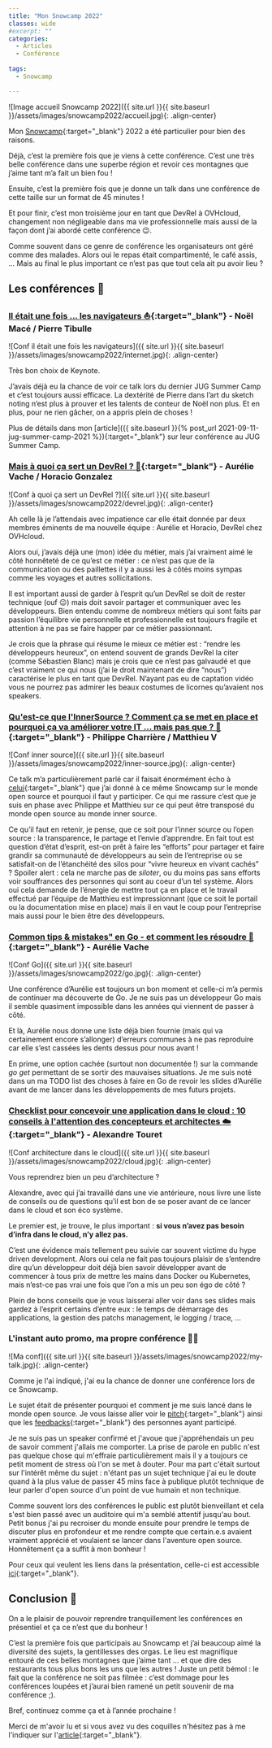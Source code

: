 ```yaml
---
title: "Mon Snowcamp 2022"
classes: wide
#excerpt: ""
categories:
  - Articles
  - Conférence
  
tags:
  - Snowcamp

---
```

![Image accueil Snowcamp 2022]({{ site.url }}{{ site.baseurl }}/assets/images/snowcamp2022/accueil.jpg){: .align-center}


Mon [Snowcamp](https://snowcamp.io/fr/){:target="_blank"} 2022 a été particulier pour bien des raisons.

Déjà, c’est la première fois que je viens à cette conférence.
C’est une très belle conférence dans une superbe région et revoir ces montagnes que j’aime tant m’a fait un bien fou !

Ensuite, c’est la première fois que je donne un talk dans une conférence de cette taille sur un format de 45 minutes !

Et pour finir, c’est mon troisième jour en tant que DevRel à OVHcloud, changement non négligeable dans ma vie professionnelle mais aussi de la façon dont j’ai abordé cette conférence :wink:.

Comme souvent dans ce genre de conférence les organisateurs ont géré comme des malades.
Alors oui le repas était compartimenté, le café assis, … Mais au final le plus important ce n’est pas que tout cela ait pu avoir lieu ?


## Les conférences 💬

### [Il était une fois ... les navigateurs :sailboat:](https://snowcamp2022.sched.com/event/qa5F/il-etait-une-fois-les-navigateurs-nulb){:target="_blank"} - Noël Macé / Pierre Tibulle

![Conf il était une fois les navigateurs]({{ site.url }}{{ site.baseurl }}/assets/images/snowcamp2022/internet.jpg){: .align-center}


Très bon choix de Keynote.

J’avais déjà eu la chance de voir ce talk lors du dernier JUG Summer Camp et c’est toujours aussi efficace.
La dextérité de Pierre dans l’art du sketch noting n’est plus à prouver et les talents de conteur de Noël non plus.
Et en plus, pour ne rien gâcher, on a appris plein de choses !

Plus de détails dans mon [article]({{ site.baseurl }}{% post_url 2021-09-11-jug-summer-camp-2021 %}){:target="_blank"} sur leur conférence au JUG Summer Camp.

### [Mais à quoi ça sert un DevRel ? :unicorn:](https://snowcamp2022.sched.com/event/qHPo/mais-a-quoi-ca-sert-un-devrel){:target="_blank"} - Aurélie Vache / Horacio Gonzalez

![Conf à quoi ça sert un DevRel ?]({{ site.url }}{{ site.baseurl }}/assets/images/snowcamp2022/devrel.jpg){: .align-center}


Ah celle là je l’attendais avec impatience car elle était donnée par deux membres éminents de ma nouvelle équipe : Aurélie et Horacio, DevRel chez OVHcloud.

Alors oui, j’avais déjà une (mon) idée du métier, mais j’ai vraiment aimé le côté honnêteté de ce qu’est ce métier : ce n’est pas que de la communication ou des paillettes il y a aussi les à côtés moins sympas comme les voyages et autres sollicitations.

Il est important aussi de garder à l’esprit qu’un DevRel se doit de rester technique (ouf :wink:) mais doit savoir partager et communiquer avec les développeurs.
Bien entendu comme de nombreux métiers qui sont faits par passion l’équilibre vie personnelle et professionnelle est toujours fragile et attention à ne pas se faire happer par ce métier passionnant.

Je crois que la phrase qui résume le mieux ce métier est : “rendre les développeurs heureux”, on entend souvent de grands DevRel la citer (comme Sébastien Blanc) mais je crois que ce n’est pas galvaudé et que c’est vraiment ce qui nous (j’ai le droit maintenant de dire “nous”) caractérise le plus en tant que DevRel.
N’ayant pas eu de captation vidéo vous ne pourrez pas admirer les beaux costumes de licornes qu’avaient nos speakers.

### [Qu'est-ce que l'InnerSource ? Comment ça se met en place et pourquoi ça va améliorer votre IT ... mais pas que ? :handshake:](https://snowcamp2022.sched.com/event/qHQm/quest-ce-que-linnersource-comment-ca-se-met-en-place-et-pourquoi-ca-va-ameliorer-votre-it-mais-pas-que){:target="_blank"} - Philippe Charrière / Matthieu V

![Conf inner source]({{ site.url }}{{ site.baseurl }}/assets/images/snowcamp2022/inner-source.jpg){: .align-center}


Ce talk m’a particulièrement parlé car il faisait énormément écho à [celui](https://snowcamp2022.sched.com/event/qHR4/lopen-source-au-secours-du-developpeur-et-de-larchitecte){:target="_blank"} que j’ai donné à ce même Snowcamp sur le monde open source et pourquoi il faut y participer.
Ce qui me rassure c’est que je suis en phase avec Philippe et Matthieu sur ce qui peut être transposé du monde open source au monde inner source.

Ce qu’il faut en retenir, je pense, que ce soit pour l’inner source ou l’open source : la transparence, le partage et l’envie d’apprendre.
En fait tout est question d’état d’esprit, est-on prêt à faire les “efforts” pour partager et faire grandir sa communauté de développeurs au sein de l’entreprise ou se satisfait-on de l’étanchéité des silos pour “vivre heureux en vivant cachés” ?
Spoiler alert : cela ne marche pas de _siloter_, ou du moins pas sans efforts voir souffrances des personnes qui sont au coeur d’un tel système.
Alors oui cela demande de l’énergie de mettre tout ça en place et le travail effectué par l’équipe de Matthieu est impressionnant (que ce soit le portail ou la documentation mise en place) mais il en vaut le coup pour l’entreprise mais aussi pour le bien être des développeurs.

### [Common tips & mistakes" en Go - et comment les résoudre :eyes:](https://snowcamp2022.sched.com/event/vE3y/common-tips-mistakes-en-go-et-comment-les-resoudre){:target="_blank"} - Aurélie Vache

![Conf Go]({{ site.url }}{{ site.baseurl }}/assets/images/snowcamp2022/go.jpg){: .align-center}

Une conférence d’Aurélie est toujours un bon moment et celle-ci m’a permis de continuer ma découverte de Go.
Je ne suis pas un développeur Go mais il semble quasiment impossible dans les années qui viennent de passer à côté.

Et là, Aurélie nous donne une liste déjà bien fournie (mais qui va certainement encore s’allonger) d’erreurs communes à ne pas reproduire car elle s’est cassées les dents dessus pour nous avant !

En prime, une option cachée (surtout non documentée !) sur la commande _go get_ permettant de se sortir des mauvaises situations.
Je me suis noté dans un ma TODO list des choses à faire en Go de revoir les slides d’Aurélie avant de me lancer dans les développements de mes futurs projets.

### [Checklist pour concevoir une application dans le cloud : 10 conseils à l'attention des concepteurs et architectes :cloud:](https://snowcamp2022.sched.com/event/qHP8/checklist-pour-concevoir-une-application-dans-le-cloud-10-conseils-a-lattention-des-concepteurs-et-architectes){:target="_blank"} - Alexandre Touret

![Conf architecture dans le cloud]({{ site.url }}{{ site.baseurl }}/assets/images/snowcamp2022/cloud.jpg){: .align-center}

Vous reprendrez bien un peu d’architecture ?

Alexandre, avec qui j’ai travaillé dans une vie antérieure, nous livre une liste de conseils ou de questions qu’il est bon de se poser avant de ce lancer dans le cloud et son éco système.

Le premier est, je trouve, le plus important : **si vous n’avez pas besoin d’infra dans le cloud, n’y allez pas.**

C’est une évidence mais tellement peu suivie car souvent victime du hype driven development.
Alors oui cela ne fait pas toujours plaisir de s’entendre dire qu’un développeur doit déjà bien savoir développer avant de commencer à tous prix de mettre les mains dans Docker ou Kubernetes, mais n’est-ce pas vrai une fois que l’on a mis un peu son égo de côté ?

Plein de bons conseils que je vous laisserai aller voir dans ses slides mais gardez à l’esprit certains d’entre eux : le temps de démarrage des applications, la gestion des patchs management, le logging / trace, …

### L'instant auto promo, ma propre conférence 🐻‍❄️

![Ma conf]({{ site.url }}{{ site.baseurl }}/assets/images/snowcamp2022/my-talk.jpg){: .align-center}


Comme je l'ai indiqué, j'ai eu la chance de donner une conférence lors de ce Snowcamp.

Le sujet était de présenter pourquoi et comment je me suis lancé dans le monde open source.
Je vous laisse aller voir le [pitch](https://snowcamp2022.sched.com/event/qHR4/lopen-source-au-secours-du-developpeur-et-de-larchitecte){:target="_blank"} ainsi que les [feedbacks](https://roti.express/share-survey/7J4677bqJ4NMkiDfG){:target="_blank"} des personnes ayant participé.

Je ne suis pas un speaker confirmé et j'avoue que j'appréhendais un peu de savoir comment j'allais me comporter.
La prise de parole en public n'est pas quelque chose qui m'effraie particulièrement mais il y a toujours ce petit moment de stress où l'on se met à douter.
Pour ma part c'était surtout sur l'intérêt même du sujet : n'étant pas un sujet technique j'ai eu le doute quand à la plus value de passer 45 mins face à publique plutôt technique de leur parler d'open source d'un point de vue humain et non technique.

Comme souvent lors des conférences le public est plutôt bienveillant et cela s'est bien passé avec un auditoire qui m'a semblé attentif jusqu'au bout.
Petit bonus j'ai pu recroiser du monde ensuite pour prendre le temps de discuter plus en profondeur et me rendre compte que certain.e.s avaient vraiment apprécié et voulaient se lancer dans l'aventure open source.
Honnêtement ça a suffit à mon bonheur !

Pour ceux qui veulent les liens dans la présentation, celle-ci est accessible [ici](https://noti.st/philippart-s/8XjcQg/opensource-au-secours-du-developpeur-et-de-larchitecte){:target="_blank"}.


## Conclusion 🧐
On a le plaisir de pouvoir reprendre tranquillement les conférences en présentiel et ça ce n’est que du bonheur !

C’est la première fois que participais au Snowcamp et j’ai beaucoup aimé la diversité des sujets, la gentillesses des orgas.
Le lieu est magnifique entouré de ces belles montagnes que j’aime tant … et que dire des restaurants tous plus bons les uns que les autres !
Juste un petit bémol : le fait que la conférence ne soit pas filmée : c’est dommage pour les conférences loupées et j’aurai bien ramené un petit souvenir de ma conférence ;).

Bref, continuez comme ça et à l’année prochaine !

Merci de m'avoir lu et si vous avez vu des coquilles n'hésitez pas à me l'indiquer sur l'[article](https://github.com/philippart-s/blog){:target="_blank"}. 